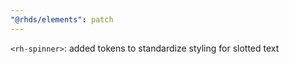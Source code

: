 ```yaml
---
"@rhds/elements": patch
---
```


`<rh-spinner>`: added tokens to standardize styling for slotted text
